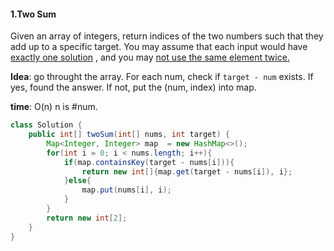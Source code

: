 #### 1.Two Sum
Given an array of integers, return indices of the two numbers such that they add up to a specific target.
You may assume that each input would have <u>exactly one solution</u> , and you may <u>not use the same element twice.</u>

__Idea__: go throught the array. For each num, check if ```target - num``` exists. If yes, found the answer. If not, put the (num, index) into map.

__time__: O(n) n is #num.

```java
class Solution {
    public int[] twoSum(int[] nums, int target) {
        Map<Integer, Integer> map  = new HashMap<>();
        for(int i = 0; i < nums.length; i++){
            if(map.containsKey(target - nums[i])){
                return new int[]{map.get(target - nums[i]), i};
            }else{
                map.put(nums[i], i);
            }
        }
        return new int[2];
    }
}
```
